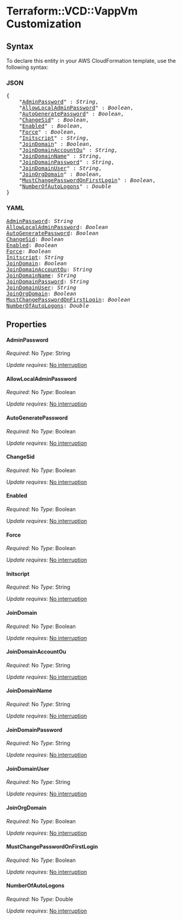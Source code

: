 # Terraform::VCD::VappVm Customization

## Syntax

To declare this entity in your AWS CloudFormation template, use the following syntax:

### JSON

<pre>
{
    "<a href="#adminpassword" title="AdminPassword">AdminPassword</a>" : <i>String</i>,
    "<a href="#allowlocaladminpassword" title="AllowLocalAdminPassword">AllowLocalAdminPassword</a>" : <i>Boolean</i>,
    "<a href="#autogeneratepassword" title="AutoGeneratePassword">AutoGeneratePassword</a>" : <i>Boolean</i>,
    "<a href="#changesid" title="ChangeSid">ChangeSid</a>" : <i>Boolean</i>,
    "<a href="#enabled" title="Enabled">Enabled</a>" : <i>Boolean</i>,
    "<a href="#force" title="Force">Force</a>" : <i>Boolean</i>,
    "<a href="#initscript" title="Initscript">Initscript</a>" : <i>String</i>,
    "<a href="#joindomain" title="JoinDomain">JoinDomain</a>" : <i>Boolean</i>,
    "<a href="#joindomainaccountou" title="JoinDomainAccountOu">JoinDomainAccountOu</a>" : <i>String</i>,
    "<a href="#joindomainname" title="JoinDomainName">JoinDomainName</a>" : <i>String</i>,
    "<a href="#joindomainpassword" title="JoinDomainPassword">JoinDomainPassword</a>" : <i>String</i>,
    "<a href="#joindomainuser" title="JoinDomainUser">JoinDomainUser</a>" : <i>String</i>,
    "<a href="#joinorgdomain" title="JoinOrgDomain">JoinOrgDomain</a>" : <i>Boolean</i>,
    "<a href="#mustchangepasswordonfirstlogin" title="MustChangePasswordOnFirstLogin">MustChangePasswordOnFirstLogin</a>" : <i>Boolean</i>,
    "<a href="#numberofautologons" title="NumberOfAutoLogons">NumberOfAutoLogons</a>" : <i>Double</i>
}
</pre>

### YAML

<pre>
<a href="#adminpassword" title="AdminPassword">AdminPassword</a>: <i>String</i>
<a href="#allowlocaladminpassword" title="AllowLocalAdminPassword">AllowLocalAdminPassword</a>: <i>Boolean</i>
<a href="#autogeneratepassword" title="AutoGeneratePassword">AutoGeneratePassword</a>: <i>Boolean</i>
<a href="#changesid" title="ChangeSid">ChangeSid</a>: <i>Boolean</i>
<a href="#enabled" title="Enabled">Enabled</a>: <i>Boolean</i>
<a href="#force" title="Force">Force</a>: <i>Boolean</i>
<a href="#initscript" title="Initscript">Initscript</a>: <i>String</i>
<a href="#joindomain" title="JoinDomain">JoinDomain</a>: <i>Boolean</i>
<a href="#joindomainaccountou" title="JoinDomainAccountOu">JoinDomainAccountOu</a>: <i>String</i>
<a href="#joindomainname" title="JoinDomainName">JoinDomainName</a>: <i>String</i>
<a href="#joindomainpassword" title="JoinDomainPassword">JoinDomainPassword</a>: <i>String</i>
<a href="#joindomainuser" title="JoinDomainUser">JoinDomainUser</a>: <i>String</i>
<a href="#joinorgdomain" title="JoinOrgDomain">JoinOrgDomain</a>: <i>Boolean</i>
<a href="#mustchangepasswordonfirstlogin" title="MustChangePasswordOnFirstLogin">MustChangePasswordOnFirstLogin</a>: <i>Boolean</i>
<a href="#numberofautologons" title="NumberOfAutoLogons">NumberOfAutoLogons</a>: <i>Double</i>
</pre>

## Properties

#### AdminPassword

_Required_: No
_Type_: String

_Update requires_: [No interruption](https://docs.aws.amazon.com/AWSCloudFormation/latest/UserGuide/using-cfn-updating-stacks-update-behaviors.html#update-no-interrupt)

#### AllowLocalAdminPassword

_Required_: No
_Type_: Boolean

_Update requires_: [No interruption](https://docs.aws.amazon.com/AWSCloudFormation/latest/UserGuide/using-cfn-updating-stacks-update-behaviors.html#update-no-interrupt)

#### AutoGeneratePassword

_Required_: No
_Type_: Boolean

_Update requires_: [No interruption](https://docs.aws.amazon.com/AWSCloudFormation/latest/UserGuide/using-cfn-updating-stacks-update-behaviors.html#update-no-interrupt)

#### ChangeSid

_Required_: No
_Type_: Boolean

_Update requires_: [No interruption](https://docs.aws.amazon.com/AWSCloudFormation/latest/UserGuide/using-cfn-updating-stacks-update-behaviors.html#update-no-interrupt)

#### Enabled

_Required_: No
_Type_: Boolean

_Update requires_: [No interruption](https://docs.aws.amazon.com/AWSCloudFormation/latest/UserGuide/using-cfn-updating-stacks-update-behaviors.html#update-no-interrupt)

#### Force

_Required_: No
_Type_: Boolean

_Update requires_: [No interruption](https://docs.aws.amazon.com/AWSCloudFormation/latest/UserGuide/using-cfn-updating-stacks-update-behaviors.html#update-no-interrupt)

#### Initscript

_Required_: No
_Type_: String

_Update requires_: [No interruption](https://docs.aws.amazon.com/AWSCloudFormation/latest/UserGuide/using-cfn-updating-stacks-update-behaviors.html#update-no-interrupt)

#### JoinDomain

_Required_: No
_Type_: Boolean

_Update requires_: [No interruption](https://docs.aws.amazon.com/AWSCloudFormation/latest/UserGuide/using-cfn-updating-stacks-update-behaviors.html#update-no-interrupt)

#### JoinDomainAccountOu

_Required_: No
_Type_: String

_Update requires_: [No interruption](https://docs.aws.amazon.com/AWSCloudFormation/latest/UserGuide/using-cfn-updating-stacks-update-behaviors.html#update-no-interrupt)

#### JoinDomainName

_Required_: No
_Type_: String

_Update requires_: [No interruption](https://docs.aws.amazon.com/AWSCloudFormation/latest/UserGuide/using-cfn-updating-stacks-update-behaviors.html#update-no-interrupt)

#### JoinDomainPassword

_Required_: No
_Type_: String

_Update requires_: [No interruption](https://docs.aws.amazon.com/AWSCloudFormation/latest/UserGuide/using-cfn-updating-stacks-update-behaviors.html#update-no-interrupt)

#### JoinDomainUser

_Required_: No
_Type_: String

_Update requires_: [No interruption](https://docs.aws.amazon.com/AWSCloudFormation/latest/UserGuide/using-cfn-updating-stacks-update-behaviors.html#update-no-interrupt)

#### JoinOrgDomain

_Required_: No
_Type_: Boolean

_Update requires_: [No interruption](https://docs.aws.amazon.com/AWSCloudFormation/latest/UserGuide/using-cfn-updating-stacks-update-behaviors.html#update-no-interrupt)

#### MustChangePasswordOnFirstLogin

_Required_: No
_Type_: Boolean

_Update requires_: [No interruption](https://docs.aws.amazon.com/AWSCloudFormation/latest/UserGuide/using-cfn-updating-stacks-update-behaviors.html#update-no-interrupt)

#### NumberOfAutoLogons

_Required_: No
_Type_: Double

_Update requires_: [No interruption](https://docs.aws.amazon.com/AWSCloudFormation/latest/UserGuide/using-cfn-updating-stacks-update-behaviors.html#update-no-interrupt)

